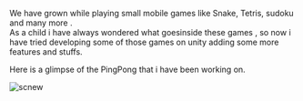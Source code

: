 We have grown while playing small mobile games like Snake, Tetris, sudoku and many more .   
As a child i have always wondered what goesinside these games , so now i have tried developing some of those games on unity adding some more features and stuffs.   

Here is a glimpse of the PingPong that i have been working on.     


![scnew](https://github.com/Saurabh5240/Unity-Xtraaaa/assets/129985013/41f3fb5e-10cf-4908-ac60-c97b4d7b95c2)
